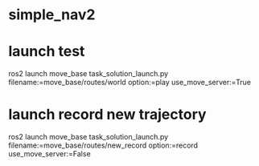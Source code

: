 # simple_nav2
# launch test
ros2 launch move_base task_solution_launch.py filename:=move_base/routes/world option:=play use_move_server:=True
# launch record new trajectory
ros2 launch move_base task_solution_launch.py filename:=move_base/routes/new_record option:=record use_move_server:=False
